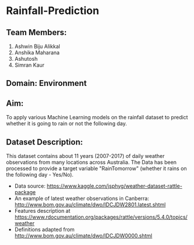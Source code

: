 # Rainfall-Prediction

## Team Members:
1) Ashwin Biju Alikkal
2) Anshika Maharana
3) Ashutosh
4) Simran Kaur

## Domain: Environment

## Aim:
To apply various Machine Learning models on the rainfall dataset to predict whether it is going to rain or not the following day.

## Dataset Description:
This dataset contains about 11 years (2007-2017) of daily weather observations from many locations across Australia. The Data has been processed to provide a target variable "RainTomorrow" (whether it rains on the following day - Yes/No).

* Data source: https://www.kaggle.com/jsphyg/weather-dataset-rattle-package
* An example of latest weather observations in Canberra: http://www.bom.gov.au/climate/dwo/IDCJDW2801.latest.shtml
* Features description at https://www.rdocumentation.org/packages/rattle/versions/5.4.0/topics/weather
* Definitions adapted from http://www.bom.gov.au/climate/dwo/IDCJDW0000.shtml
